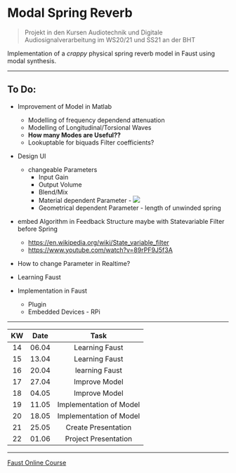 # Modal Spring Reverb

>Projekt in den Kursen Audiotechnik und Digitale Audiosignalverarbeitung im WS20/21 und SS21 an der BHT

Implementation of a *crappy* physical spring reverb model in Faust using modal synthesis.

---

## To Do:

* Improvement of Model in Matlab
   * Modelling of frequency dependend attenuation
   * Modelling of Longitudinal/Torsional Waves
   * **How many Modes are Useful??**
   * Lookuptable for biquads Filter coefficients?
* Design UI
  * changeable Parameters
    * Input Gain
    * Output Volume
    * Blend/Mix
    * Material dependent Parameter - <img src="https://render.githubusercontent.com/render/math?math=\kappa">
    * Geometrical dependent Parameter - length of unwinded spring  
* embed Algorithm in Feedback Structure maybe with Statevariable Filter before Spring
  * https://en.wikipedia.org/wiki/State_variable_filter
  * https://www.youtube.com/watch?v=89rPF9J5f3A    
* How to change Parameter in Realtime?   

* Learning Faust
* Implementation in Faust
   * Plugin
   * Embedded Devices - RPi

---

| KW | Date   | Task                    |
|:-: | :-:	  | :-:	                    |
| 14 | 06.04 	| Learning Faust  	      |
| 15 | 13.04  | Learning Faust 	        |
| 16 | 20.04  | learning Faust 	        |
| 17 | 27.04  | Improve Model  	        |
| 18 | 04.05  | Improve Model  	        |
| 19 | 11.05  | Implementation of Model |
| 20 | 18.05  | Implementation of Model |   
| 21 | 25.05  | Create Presentation     |
| 22 | 01.06  | Project Presentation    |

---

[Faust Online Course](https://ccrma.stanford.edu/~rmichon/faustWorkshops/course2015/)
